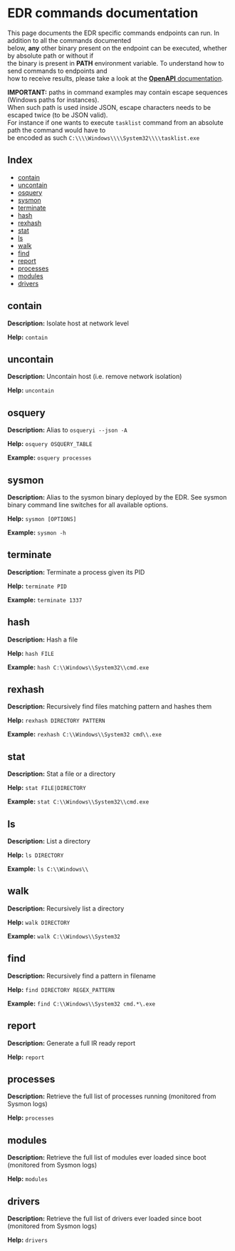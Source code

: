 # EDR commands documentation

This page documents the EDR specific commands endpoints can run. In addition to all the commands documented\
below, **any** other binary present on the endpoint can be executed, whether by absolute path or without if\
the binary is present in **PATH** environment variable. To understand how to send commands to endpoints and\
how to receive results, please take a look at the [**OpenAPI** documentation](https://validator.swagger.io/?url=https://raw.githubusercontent.com/0xrawsec/whids/master/doc/admin.openapi.json).

**IMPORTANT:** paths in command examples may contain escape sequences (Windows paths for instances).\
When such path is used inside JSON, escape characters needs to be escaped twice (to be JSON valid).\
For instance if one wants to execute `tasklist` command from an absolute path the command would have to\
be encoded as such `C:\\\\Windows\\\\System32\\\\tasklist.exe`


## Index
* [contain](#contain)
* [uncontain](#uncontain)
* [osquery](#osquery)
* [sysmon](#sysmon)
* [terminate](#terminate)
* [hash](#hash)
* [rexhash](#rexhash)
* [stat](#stat)
* [ls](#ls)
* [walk](#walk)
* [find](#find)
* [report](#report)
* [processes](#processes)
* [modules](#modules)
* [drivers](#drivers)

## contain

**Description:** Isolate host at network level

**Help:** `contain`


## uncontain

**Description:** Uncontain host (i.e. remove network isolation)

**Help:** `uncontain`


## osquery

**Description:** Alias to `osqueryi --json -A`

**Help:** `osquery OSQUERY_TABLE`

**Example:** `osquery processes`


## sysmon

**Description:** Alias to the sysmon binary deployed by the EDR. See sysmon binary command line switches for all available options.

**Help:** `sysmon [OPTIONS]`

**Example:** `sysmon -h`


## terminate

**Description:** Terminate a process given its PID

**Help:** `terminate PID`

**Example:** `terminate 1337`


## hash

**Description:** Hash a file

**Help:** `hash FILE`

**Example:** `hash C:\\Windows\\System32\\cmd.exe`


## rexhash

**Description:** Recursively find files matching pattern and hashes them

**Help:** `rexhash DIRECTORY PATTERN`

**Example:** `rexhash C:\\Windows\\System32 cmd\\.exe`


## stat

**Description:** Stat a file or a directory

**Help:** `stat FILE|DIRECTORY`

**Example:** `stat C:\\Windows\\System32\\cmd.exe`


## ls

**Description:** List a directory

**Help:** `ls DIRECTORY`

**Example:** `ls C:\\Windows\\`


## walk

**Description:** Recursively list a directory

**Help:** `walk DIRECTORY`

**Example:** `walk C:\\Windows\\System32`


## find

**Description:** Recursively find a pattern in filename

**Help:** `find DIRECTORY REGEX_PATTERN`

**Example:** `find C:\\Windows\\System32 cmd.*\.exe`


## report

**Description:** Generate a full IR ready report

**Help:** `report`


## processes

**Description:** Retrieve the full list of processes running (monitored from Sysmon logs)

**Help:** `processes`


## modules

**Description:** Retrieve the full list of modules ever loaded since boot (monitored from Sysmon logs)

**Help:** `modules`


## drivers

**Description:** Retrieve the full list of drivers ever loaded since boot (monitored from Sysmon logs)

**Help:** `drivers`


